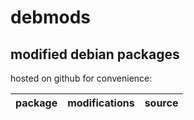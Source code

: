 # debmods
## modified debian packages

hosted on github for convenience:

package | modifications | source
---|---|---
